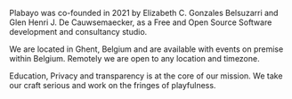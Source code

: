 Plabayo was co-founded in 2021 by Elizabeth C. Gonzales Belsuzarri and Glen Henri J. De Cauwsemaecker,
as a Free and Open Source Software development and consultancy studio.

We are located in Ghent, Belgium and are available with events on premise within Belgium.
Remotely we are open to any location and timezone.

Education, Privacy and transparency is at the core of our mission.
We take our craft serious and work on the fringes of playfulness.

